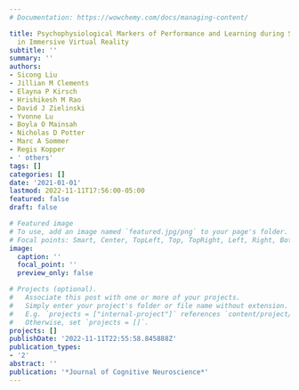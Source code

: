 ```yaml
---
# Documentation: https://wowchemy.com/docs/managing-content/

title: Psychophysiological Markers of Performance and Learning during Simulated Marksmanship
  in Immersive Virtual Reality
subtitle: ''
summary: ''
authors:
- Sicong Liu
- Jillian M Clements
- Elayna P Kirsch
- Hrishikesh M Rao
- David J Zielinski
- Yvonne Lu
- Boyla O Mainsah
- Nicholas D Potter
- Marc A Sommer
- Regis Kopper
- ' others'
tags: []
categories: []
date: '2021-01-01'
lastmod: 2022-11-11T17:56:00-05:00
featured: false
draft: false

# Featured image
# To use, add an image named `featured.jpg/png` to your page's folder.
# Focal points: Smart, Center, TopLeft, Top, TopRight, Left, Right, BottomLeft, Bottom, BottomRight.
image:
  caption: ''
  focal_point: ''
  preview_only: false

# Projects (optional).
#   Associate this post with one or more of your projects.
#   Simply enter your project's folder or file name without extension.
#   E.g. `projects = ["internal-project"]` references `content/project/deep-learning/index.md`.
#   Otherwise, set `projects = []`.
projects: []
publishDate: '2022-11-11T22:55:58.845888Z'
publication_types:
- '2'
abstract: ''
publication: '*Journal of Cognitive Neuroscience*'
---
```

